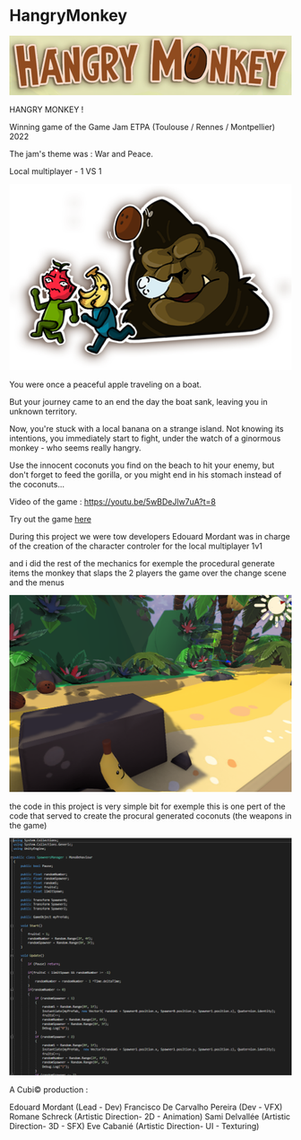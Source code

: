 # HangryMonkey
![My Image](img03.png)

HANGRY MONKEY !

Winning game of the Game Jam ETPA (Toulouse / Rennes / Montpellier) 2022

The jam's theme was : War and Peace.


Local multiplayer - 1 VS 1

![My Image](img05.png)

You were once a peaceful apple traveling on a boat.

But your journey came to an end the day the boat sank, leaving you in unknown territory.

Now, you're stuck with a local banana on a strange island. Not knowing its intentions, you immediately start to fight, under the watch of a ginormous monkey - who seems really hangry.

Use the innocent coconuts you find on the beach to hit your enemy, but don't forget to feed the gorilla, or you might end in his stomach instead of the coconuts...

Video of the game :
https://youtu.be/5wBDeJlw7uA?t=8

Try out the game [here](https://loudebwa.itch.io/espace-temps) 

During this project we were tow developers Edouard Mordant was in charge 
of the creation of the character controler for the local multiplayer 1v1

and i did the rest of the mechanics for exemple the procedural generate items
the monkey that slaps the 2 players the game over the change scene and the menus

![My Image](img01.png)

the code in this project is very simple bit for exemple this is one pert of 
the code that served to create the procural generated coconuts (the weapons in the game)

![My Image](img02.png)



A Cubi© production :

Edouard Mordant (Lead - Dev)
Francisco De Carvalho Pereira (Dev - VFX)
Romane Schreck (Artistic Direction- 2D - Animation)
Sami Delvallée (Artistic Direction- 3D - SFX)
Eve Cabanié (Artistic Direction- UI - Texturing)
